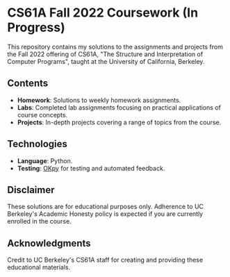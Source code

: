 # CS61A Fall 2022 Coursework (In Progress)

This repository contains my solutions to the assignments and projects from the Fall 2022 offering of CS61A, "The Structure and Interpretation of Computer Programs", taught at the University of California, Berkeley.

## Contents
- **Homework**: Solutions to weekly homework assignments.
- **Labs**: Completed lab assignments focusing on practical applications of course concepts.
- **Projects**: In-depth projects covering a range of topics from the course.

## Technologies
- **Language**: Python.
- **Testing**: [OKpy](https://okpy.org/) for testing and automated feedback.

## Disclaimer
These solutions are for educational purposes only. Adherence to UC Berkeley's Academic Honesty policy is expected if you are currently enrolled in the course.

## Acknowledgments
Credit to UC Berkeley's CS61A staff for creating and providing these educational materials.

